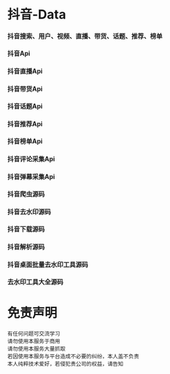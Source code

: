 # 抖音-Data
#### 抖音搜索、用户、视频、直播、带货、话题、推荐、榜单  
#### 抖音Api  
#### 抖音直播Api  
#### 抖音带货Api  
#### 抖音话题Api  
#### 抖音推荐Api  
#### 抖音榜单Api  
#### 抖音评论采集Api  
#### 抖音弹幕采集Api   
#### 抖音爬虫源码 
#### 抖音去水印源码 
#### 抖音下载源码   
#### 抖音解析源码   
#### 抖音桌面批量去水印工具源码
#### 去水印工具大全源码  

#  免责声明
```
有任何问题可交流学习  
请勿使用本服务于商用  
请勿使用本服务大量抓取  
若因使用本服务与平台造成不必要的纠纷，本人盖不负责  
本人纯粹技术爱好，若侵犯贵公司的权益，请告知  
```
